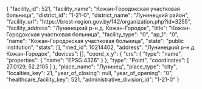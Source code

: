 {
    "facility_id": 521,
    "facility_name": "Кожан-Городокская участковая больница",
    "district_id": "1-21-0",
    "district_name": "Лунинецкий район",
    "facility_url": "https:\/\/brest-region.gov.by\/142\/organization.php?id=3255",
    "facility_address": "Лунинецкий р-н д. Кожан-Городок",
    "title": "Кожан-Городокская участковая больница",
    "facility_type": "0",
    "ap_1": "0",
    "name": "Кожан-Городокская участковая больница",
    "state": "public institution",
    "stats": [],
    "med_id": 10214402,
    "address": "Лунинецкий р-н д. Кожан-Городок",
    "devices": [],
    "coord_x_y": {
        "crs": {
            "type": "name",
            "properties": {
                "name": "EPSG:4326"
            }
        },
        "type": "Point",
        "coordinates": [
            27.0129,
            52.2105
        ]
    },
    "place_name": "Лунинец",
    "place_type": "city",
    "localties_key": 21,
    "year_of_closing": null,
    "year_of_opening": "0",
    "healthcare_facility_key": 521,
    "administrative_division_id": "1-21-0"
}